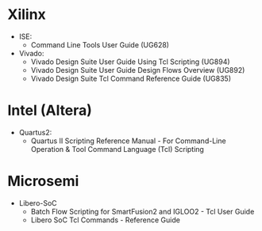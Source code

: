 # Xilinx
* ISE:
  * Command Line Tools User Guide (UG628)
* Vivado:
  * Vivado Design Suite User Guide Using Tcl Scripting (UG894)
  * Vivado Design Suite User Guide Design Flows Overview (UG892)
  * Vivado Design Suite Tcl Command Reference Guide (UG835)

# Intel (Altera)
* Quartus2:
  * Quartus II Scripting Reference Manual - For Command-Line Operation & Tool Command Language (Tcl) Scripting

# Microsemi
* Libero-SoC
  * Batch Flow Scripting for SmartFusion2 and IGLOO2 - Tcl User Guide
  * Libero SoC Tcl Commands - Reference Guide
